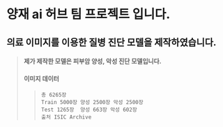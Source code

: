 
양재 ai 허브 팀 프로젝트 입니다. 
================================

의료 이미지를 이용한 질병 진단 모델을 제작하였습니다.
----------------------------------------------------

> #### 제가 제작한 모델은 피부암 양성, 악성 진단 모델입니다. 
> #### 이미지 데이터 
>>     총 6265장 
>>     Train 5000장 양성 2500장 악성 2500장   
>>     Test 1265장  양성 663장 악성 602장 
>>     출처 ISIC Archive 
